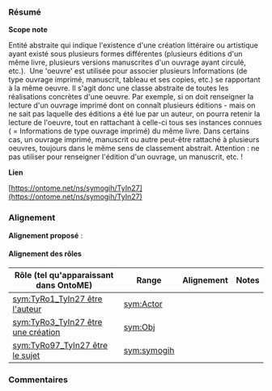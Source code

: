 ### Résumé

**Scope note**

Entité abstraite qui indique l'existence d'une création littéraire ou artistique ayant existé sous plusieurs formes différentes (plusieurs éditions d'un même livre, plusieurs versions manuscrites d'un ouvrage ayant circulé, etc.). 	Une 'oeuvre' est utilisée pour associer plusieurs Informations (de type ouvrage imprimé, manuscrit, tableau et ses copies, etc.) se rapportant à la même oeuvre. Il s'agit donc une classe abstraite de toutes les réalisations concrètes d'une oeuvre.	Par exemple, si on doit renseigner la lecture d'un ouvrage imprimé dont on connaît plusieurs éditions - mais on ne sait pas laquelle des éditions a été lue par un auteur, on pourra retenir la lecture de l'oeuvre, tout en rattachant à celle-ci tous ses instances connues ( = Informations de type ouvrage imprimé) du même livre. Dans certains cas, un ouvrage imprimé, manuscrit ou autre peut-être rattaché à plusieurs oeuvres, toujours dans le même sens de classement abstrait.	Attention : ne pas utiliser pour renseigner l'édition d'un ouvrage, un manuscrit, etc. ! 

**Lien**

[https://ontome.net/ns/symogih/TyIn27](https://ontome.net/ns/symogih/TyIn27)

### Alignement

**Alignement proposé** :

#### Alignement des rôles

| Rôle (tel qu'apparaissant dans OntoME) | Range | Alignement | Notes |
| ----- | ----- | ----- | ----- |
| [sym:TyRo1_TyIn27 être l'auteur](https://ontome.net/ns/symogih/TyRo1_TyIn27) | [sym:Actor](https://ontome.net/ns/symogih/Actor) |   |   |
| [sym:TyRo3_TyIn27 être une création](https://ontome.net/ns/symogih/TyRo3_TyIn27) | [sym:Obj](https://ontome.net/ns/symogih/Obj) |   |   |
| [sym:TyRo97_TyIn27 être le sujet](https://ontome.net/ns/symogih/TyRo97_TyIn27) | [sym:symogih](https://ontome.net/ns/symogih/symogih) |   |   |

### Commentaires